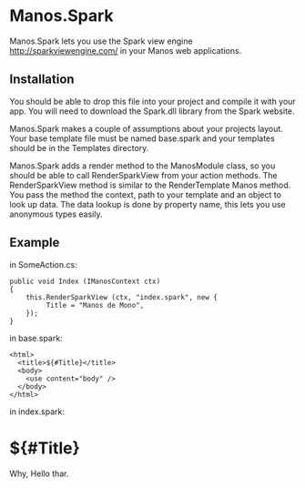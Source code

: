Manos.Spark
===========

Manos.Spark lets you use the Spark view engine http://sparkviewengine.com/ in your Manos web applications.

Installation
------------

You should be able to drop this file into your project and compile it with your app.  You will need to download the Spark.dll library from the Spark website.

Manos.Spark makes a couple of assumptions about your projects layout.  Your base template file must be named base.spark and your templates should be in the Templates directory.

Manos.Spark adds a render method to the ManosModule class, so you should be able to call RenderSparkView from your action methods.  The RenderSparkView method is similar to the RenderTemplate Manos method.  You pass the method the context, path to your template and an object to look up data.  The data lookup is done by property name, this lets you use anonymous types easily.


Example
-------

in SomeAction.cs:

    public void Index (IManosContext ctx)
    {
        this.RenderSparkView (ctx, "index.spark", new {
             Title = "Manos de Mono",
        });
    }

in base.spark:

    <html>
      <title>${#Title}</title>
      <body>
        <use content="body" />
      </body>
    </html>

in index.spark:

   <use master="base.spark" />

   <content name="body">
     <h1>${#Title}</h1>
     Why, Hello thar.
   </content>

